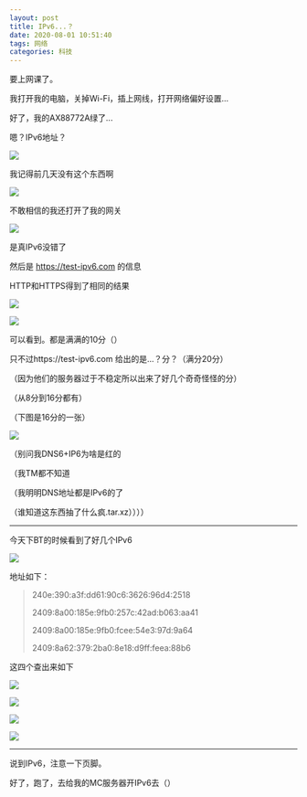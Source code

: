 ```yaml
---
layout: post
title: IPv6...？
date: 2020-08-01 10:51:40
tags: 网络
categories: 科技
---
```


要上网课了。

我打开我的电脑，关掉Wi-Fi，插上网线，打开网络偏好设置...

好了，我的AX88772A绿了...

嗯？IPv6地址？

![](https://cdn.jsdelivr.net/gh/EdenJohnson2006/PicGoBed/images20200801105956.png)

我记得前几天没有这个东西啊

![](https://cdn.jsdelivr.net/gh/EdenJohnson2006/PicGoBed/images20200801111045.png)

不敢相信的我还打开了我的网关

![](https://cdn.jsdelivr.net/gh/EdenJohnson2006/PicGoBed/images20200801162321.png)

是真IPv6没错了

然后是 https://test-ipv6.com 的信息

HTTP和HTTPS得到了相同的结果

![](https://cdn.jsdelivr.net/gh/EdenJohnson2006/PicGoBed/images20200802195753.png)

![](https://cdn.jsdelivr.net/gh/EdenJohnson2006/PicGoBed/images20200802200645.png)

可以看到。都是满满的10分（）

只不过https://test-ipv6.com 给出的是...？分？（满分20分）

（因为他们的服务器过于不稳定所以出来了好几个奇奇怪怪的分）

（从8分到16分都有）

（下图是16分的一张）

![](https://cdn.jsdelivr.net/gh/EdenJohnson2006/PicGoBed/images20200802201728.png)

（别问我DNS6+IP6为啥是红的

（我TM都不知道

（我明明DNS地址都是IPv6的了

（谁知道这东西抽了什么疯.tar.xz））））

---

今天下BT的时候看到了好几个IPv6

![](https://cdn.jsdelivr.net/gh/EdenJohnson2006/PicGoBed/images20200802204454.png)

地址如下：

> 240e:390:a3f:dd61:90c6:3626:96d4:2518
>
> 2409:8a00:185e:9fb0:257c:42ad:b063:aa41
>
> 2409:8a00:185e:9fb0:fcee:54e3:97d:9a64
>
> 2409:8a62:379:2ba0:8e18:d9ff:feea:88b6

这四个查出来如下

![](https://cdn.jsdelivr.net/gh/EdenJohnson2006/PicGoBed/images20200802204646.png)

![](https://cdn.jsdelivr.net/gh/EdenJohnson2006/PicGoBed/images20200802204621.png)

![](https://cdn.jsdelivr.net/gh/EdenJohnson2006/PicGoBed/images20200802204704.png)

![](https://cdn.jsdelivr.net/gh/EdenJohnson2006/PicGoBed/images20200802204728.png)

---

说到IPv6，注意一下页脚。

好了，跑了，去给我的<!-- 科学方式-->MC服务器开IPv6去（）

